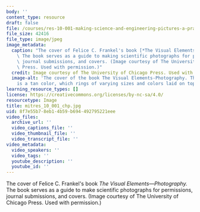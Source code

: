 ```yaml
---
body: ''
content_type: resource
draft: false
file: /courses/res-10-001-making-science-and-engineering-pictures-a-practical-guide-to-presenting-your-work-spring-2016/mitres_10_001_chp.jpg
file_size: 42416
file_type: image/jpeg
image_metadata:
  caption: "The cover of Felice C. Frankel's book [*The Visual Elements\u2014Photography*](https://press.uchicago.edu/ucp/books/book/chicago/V/bo201733478.html)*.*\
    \ The book serves as a guide to making scientific photographs for permissions,\
    \ journal submissions, and covers. (Image courtesy of The University of Chicago\
    \ Press. Used with permission.)"
  credit: Image courtesy of The University of Chicago Press. Used with permission.)
  image-alt: 'The cover of the book The Visual Elements-Photography. The background
    is a tan color, which rings of varying sizes and colors laid on top. '
learning_resource_types: []
license: https://creativecommons.org/licenses/by-nc-sa/4.0/
resourcetype: Image
title: mitres_10_001_chp.jpg
uid: 8f7e55b7-8eb1-4b59-b694-492795221eee
video_files:
  archive_url: ''
  video_captions_file: ''
  video_thumbnail_file: ''
  video_transcript_file: ''
video_metadata:
  video_speakers: ''
  video_tags: ''
  youtube_description: ''
  youtube_id: ''
---
```

The cover of Felice C. Frankel's book *The Visual Elements—Photography.* The book serves as a guide to make scientific photographs for permissions, journal submissions, and covers. (Image courtesy of The University of Chicago Press. Used with permission.)